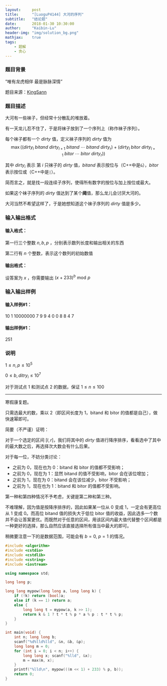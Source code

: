 ```yaml
---
layout:     post
title:      "[LuoguP4144] 大河的序列"
subtitle:   "结论题"
date:       2018-01-30 10:30:00
author:     "Kaibin-Lu"
header-img: "img/solution_bg.png"
mathjax:    true
tags:
    - 题解
    - 贪心
---
```


### 题目背景

“唯有龙虎相伴 最是脉脉深情”

题目来源：[KingSann](https://www.luogu.org/space/show?uid=47111)


### 题目描述

大河有一些袜子，但经常十分散乱的堆放着。

有一天龙儿忍不住了，于是将袜子放到了一个序列上（称作袜子序列）。

每个袜子都有一个 $dirty$ 值，定义袜子序列的 $dirty$ 值为 $$\max \left( (dirty_{l} \ bitand \ dirty_{l+1} \ bitand \ \cdots \ bitand \ dirty_{r}) + (dirty_{l} \ bitor \ dirty_{l+1} \ bitor \ \cdots \ bitor \ dirty_{r}) \right)$$

其中 $dirty_{i}$ 表示 第 $i$ 只袜子的 $dirty$ 值，$bitand$ 表示按位与（C++中是`&`），$bitor$ 表示按位或（C++中是`|`）。

简而言之，就是找一段连续子序列，使得所有数字的按位与加上按位或最大。

如果这个袜子序列的 $dirty$ 值达到了某个**阈**值，那么龙儿会讨厌大河的。

大河当然不希望这样了，于是她想知道这个袜子序列的 $dirty$ 值是多少。

### 输入输出格式
#### 输入格式：

第一行三个整数 $n,b,p$ ，分别表示数列长度和输出相关的东西

第二行有 $n$ 个整数，表示这个数列的初始数值

#### 输出格式：

设答案为 $x$ ，你需要输出 $(x+233)^{b} \,\, \text{mod} \,\,p$

### 输入输出样例
#### 输入样例#1：
10 1 10000000
7 9 9 4 0 0 8 8 4 7
#### 输出样例#1：
251

### 说明
$1 \le n, p \le 10^{5}$
 
$0 \le b, ditry_{i} \le 10^{7}$
 
对于测试点 1 和测试点 2 的数据，保证 $1 \le n \le 100$

----------

 
寒假康复题。

只需选最大的数，乘以 2（即区间长度为 1，bitand 和 bitor 的值都是自己），做快速幂即可。

简要（不严谨）证明：

对于一个选定的区间 $[l, r]$，我们将其中的 $dirty$ 值进行降序排序，看看选中了其中的最大数之后，再选择次大数会有什么后果。

对于每一位，不妨分类讨论：

- 之前为 0，现在也为 0：bitand 和 bitor 的值都不受影响；
- 之前为 0，现在为 1：显然 bitand 的值不受影响，bitor 会在该位增加；
- 之前为 1，现在为 0：bitand 会在该位减少，bitor 不受影响；
- 之前为 1，现在也为 1：bitand 和 bitor 的值都不受影响。

第一种和第四种情况不予考虑，关键是第二种和第三种。

不难理解，因为值是按降序排序的，因此如果某一位从 0 变成 1，一定会有更高位从 1 变成 0。而高位 bitand 值的损失大于低位 bitor 值的收益，因此选多一个数并不会让答案更优。而既然对于任意的区间，用该区间内最大值代替整个区间都是一种更好的选择，那么自然应该直接选择所有值当中最大的即可。

稍微要注意一下的是数据范围，可能会有 $b=0,\ p=1$ 的情况。


```cpp
#include <algorithm>
#include <cstdio>
#include <cstdlib>
#include <cstring>
#include <iostream>

using namespace std;

long long p;

long long mypow(long long a, long long k) {
	if (!k) return (bool)a;
	else if (k == 1) return a;
	else {
		long long t = mypow(a, k >> 1);
		return k & 1 ? t * t % p * a % p : t * t % p;
	}
}

int main(void) {
	int n; long long b;
	scanf("%d%lld%lld", &n, &b, &p);
	long long m = 0;
	for (int i = 0; i < n; i++) {
		long long x; scanf("%lld", &x);
		m = max(m, x);
	}
	printf("%lld\n", mypow(((m << 1) + 233) % p, b));
	return 0;
}
```